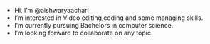- Hi, I’m @aishwaryaachari
- I’m interested in Video editing,coding and some managing skills.
- I’m currently pursuing Bachelors in computer science.
- I’m looking forward to collaborate on any topic.


<!---
aishwaryaachari/aishwaryaachari is a ✨ special ✨ repository because its `README.md` (this file) appears on your GitHub profile.
You can click the Preview link to take a look at your changes.
--->
